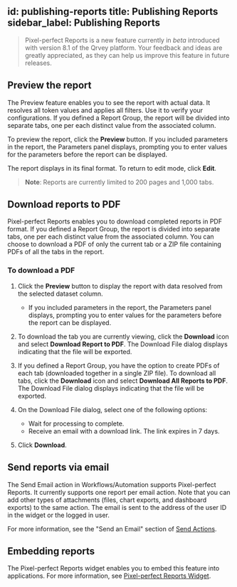 id: publishing-reports
title: Publishing Reports
sidebar_label: Publishing Reports
---
<div style={{textAlign: "justify"}}>

> Pixel-perfect Reports is a new feature currently in *beta* introduced with version 8.1 of the Qrvey platform. Your feedback and ideas are greatly appreciated, as they can help us improve this feature in future releases.

## Preview the report
The Preview feature enables you to see the report with actual data. It resolves all token values and applies all filters. Use it to verify your configurations. If you defined a Report Group, the report will be divided into separate tabs, one per each distinct value from the associated column. 

To preview the report, click the **Preview** button. If you included parameters in the report, the Parameters panel displays, prompting you to enter values for the parameters before the report can be displayed. 

The report displays in its final format. To return to edit mode, click **Edit**.  

>**Note**: Reports are currently limited to 200 pages and 1,000 tabs. 

## Download reports to PDF
Pixel-perfect Reports enables you to download completed reports in PDF format. If you defined a Report Group, the report is divided into separate tabs, one per each distinct value from the associated column. You can choose to download a PDF of only the current tab or a ZIP file containing PDFs of all the tabs in the report. 

### To download a PDF
1. Click the **Preview** button to display the report with data resolved from the selected dataset column. 
    - If you included parameters in the report, the Parameters panel displays, prompting you to enter values for the parameters before the report can be displayed. 

2. To download the tab you are currently viewing, click the **Download** icon and select **Download Report to PDF**. The Download File dialog displays indicating that the file will be exported. 

3. If you defined a Report Group, you have the option to create PDFs of each tab (downloaded together in a single ZIP file). To download all tabs, click the **Download** icon and select **Download All Reports to PDF**. The Download File dialog displays indicating that the file will be exported. 

4. On the Download File dialog, select one of the following options:
    - Wait for processing to complete.  
    - Receive an email with a download link. The link expires in 7 days. 

5. Click **Download**.  

## Send reports via email
The Send Email action in Workflows/Automation supports Pixel-perfect Reports. It currently supports one report per email action. Note that you can add other types of attachments (files, chart exports, and dashboard exports) to the same action. The email is sent to the address of the user ID in the widget or the logged in user. 

For more information, see the "Send an Email" section of [Send Actions](../automation/send-actions.md). 

## Embedding reports
The Pixel-perfect Reports widget enables you to embed this feature into applications. For more information, see [Pixel-perfect Reports Widget](../../embedding/widgets/app-building/pixel-perfect-reports.md). 


